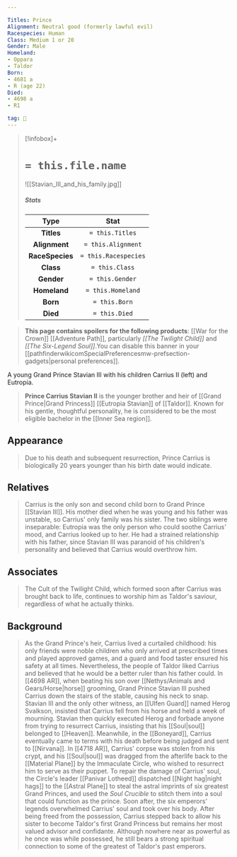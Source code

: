 ```yaml
---

Titles: Prince
Alignment: Neutral good (formerly lawful evil)
Racespecies: Human
Class: Medium 1 or 20
Gender: Male
Homeland:
- Oppara
- Taldor
Born:
- 4681 a
- R (age 22)
Died:
- 4698 a
- R1

tag: 👤️
---
```


> [!infobox]+
> #  `= this.file.name`
> ![[Stavian_III_and_his_family.jpg]]
> ##### Stats
> Type | Stat |
> :---: |:---:|
> **Titles** | `= this.Titles` |
> **Alignment** | `= this.Alignment` |
> **RaceSpecies** | `= this.Racespecies` |
> **Class** | `= this.Class` |
> **Gender** | `= this.Gender` |
> **Homeland** | `= this.Homeland` |
> **Born** | `= this.Born` |
> **Died** | `= this.Died` |



> **This page contains spoilers for the following products**: [[War for the Crown]] [[Adventure Path]], particularly *[[The Twilight Child]]* and *[[The Six-Legend Soul]]*.You can disable this banner in your [[pathfinderwikicomSpecialPreferencesmw-prefsection-gadgets|personal preferences]].


 
 A young Grand Prince Stavian III with his children Carrius II (left) and Eutropia.
> **Prince Carrius Stavian II** is the younger brother and heir of [[Grand Prince|Grand Princess]] [[Eutropia Stavian]] of [[Taldor]]. Known for his gentle, thoughtful personality, he is considered to be the most eligible bachelor in the [[Inner Sea region]].



## Appearance

> Due to his death and subsequent resurrection, Prince Carrius is biologically 20 years younger than his birth date would indicate.


## Relatives

> Carrius is the only son and second child born to Grand Prince [[Stavian III]]. His mother died when he was young and his father was unstable, so Carrius' only family was his sister. The two siblings were inseparable: Eutropia was the only person who could soothe Carrius' mood, and Carrius looked up to her. He had a strained relationship with his father, since Stavian III was paranoid of his children's personality and believed that Carrius would overthrow him.


## Associates

> The Cult of the Twilight Child, which formed soon after Carrius was brought back to life, continues to worship him as Taldor's saviour, regardless of what he actually thinks.


## Background

> As the Grand Prince's heir, Carrius lived a curtailed childhood: his only friends were noble children who only arrived at prescribed times and played approved games, and a guard and food taster ensured his safety at all times. Nevertheless, the people of Taldor liked Carrius and believed that he would be a better ruler than his father could.
> In [[4698 AR]], when beating his son over [[Nethys/Animals and Gears/Horse|horse]] grooming, Grand Prince Stavian III pushed Carrius down the stairs of the stable, causing his neck to snap. Stavian III and the only other witness, an [[Ulfen Guard]] named Herog Svalkson, insisted that Carrius fell from his horse and held a week of mourning. Stavian then quickly executed Herog and forbade anyone from trying to resurrect Carrius, insisting that his [[Soul|soul]] belonged to [[Heaven]]. Meanwhile, in the [[Boneyard]], Carrius eventually came to terms with his death before being judged and sent to [[Nirvana]].
> In [[4718 AR]], Carrius' corpse was stolen from his crypt, and his [[Soul|soul]] was dragged from the afterlife back to the [[Material Plane]] by the Immaculate Circle, who wished to resurrect him to serve as their puppet. To repair the damage of Carrius' soul, the Circle's leader [[Panivar Lotheed]] dispatched [[Night hag|night hags]] to the [[Astral Plane]] to steal the astral imprints of six greatest Grand Princes, and used the *Soul Crucible* to stitch them into a soul that could function as the prince.
> Soon after, the six emperors' legends overwhelmed Carrius' soul and took over his body. After being freed from the possession, Carrius stepped back to allow his sister to become Taldor's first Grand Princess but remains her most valued advisor and confidante. Although nowhere near as powerful as he once was while possessed, he still bears a strong spiritual connection to some of the greatest of Taldor's past emperors.







